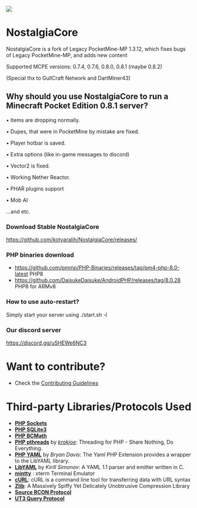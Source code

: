 ![](https://kotyara.nekoweb.org/images/nostalgiacore.png)

# NostalgiaCore

NostalgiaCore is a fork of Legacy PocketMine-MP 1.3.12, which fixes bugs of Legacy PocketMine-MP, and adds new content

Supported MCPE versions: 0.7.4, 0.7.6, 0.8.0, 0.8.1 (maybe 0.8.2)

(Special thx to GullCraft Network and DartMiner43)

<h2> Why should you use NostalgiaCore to run a Minecraft Pocket Edition 0.8.1 server?</h2>

• Items are dropping normally.

• Dupes, that were in PocketMine by mistake are fixed.

• Player hotbar is saved.

• Extra options (like in-game messages to discord)

• Vector2 is fixed.

• Working Nether Reactor.

• PHAR plugins support

• Mob AI

...and etc.

<h3> Download Stable NostalgiaCore</h3>

https://github.com/kotyaralih/NostalgiaCore/releases/

<h3> PHP binaries download</h3>

* https://github.com/pmmp/PHP-Binaries/releases/tag/pm4-php-8.0-latest PHP8
* https://github.com/DaisukeDaisuke/AndroidPHP/releases/tag/8.0.28 PHP8 for ARMv8
<h3> How to use auto-restart?</h3>

Simply start your server using ./start.sh -l

<h3> Our discord server</h3>

https://discord.gg/uSHEWe6NC3

# Want to contribute?
* Check the [Contributing Guidelines](CONTRIBUTING.md)

# Third-party Libraries/Protocols Used
* __[PHP Sockets](http://php.net/manual/en/book.sockets.php)__
* __[PHP SQLite3](http://php.net/manual/en/book.sqlite3.php)__
* __[PHP BCMath](http://php.net/manual/en/book.bc.php)__
* __[PHP pthreads](https://github.com/krakjoe/pthreads)__ by _[krakjoe](https://github.com/krakjoe)_: Threading for PHP - Share Nothing, Do Everything.
* __[PHP YAML](https://code.google.com/p/php-yaml/)__ by _Bryan Davis_: The Yaml PHP Extension provides a wrapper to the LibYAML library.
* __[LibYAML](http://pyyaml.org/wiki/LibYAML)__ by _Kirill Simonov_: A YAML 1.1 parser and emitter written in C.
* __[mintty](https://code.google.com/p/mintty/)__ : xterm Terminal Emulator
* __[cURL](http://curl.haxx.se/)__: cURL is a command line tool for transferring data with URL syntax
* __[Zlib](http://www.zlib.net/)__: A Massively Spiffy Yet Delicately Unobtrusive Compression Library
* __[Source RCON Protocol](https://developer.valvesoftware.com/wiki/Source_RCON_Protocol)__
* __[UT3 Query Protocol](http://wiki.unrealadmin.org/UT3_query_protocol)__

